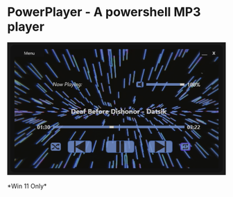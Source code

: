 # PowerPlayer - A powershell MP3 player
<p align="center"><img src="https://github.com/illsk1lls/PowerPlayer/blob/main/.readme/player-screenshot.png?raw=true"></p>
*Win 11 Only*